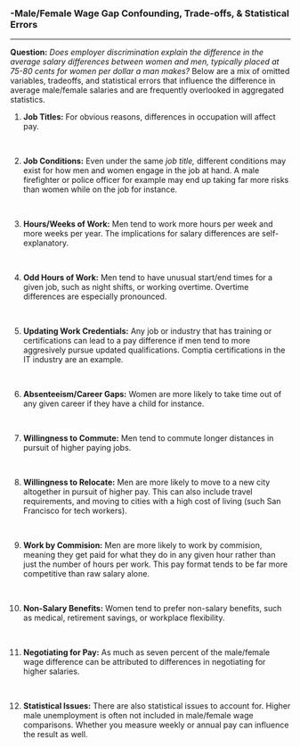 ### -Male/Female Wage Gap Confounding, Trade-offs, & Statistical Errors
---

**Question:** *Does employer discrimination explain the difference in the *average* salary differences between women and men, typically placed at 75-80 cents for women per dollar a man makes?* Below are a mix of omitted variables, tradeoffs, and statistical errors that influence the difference in average male/female salaries and are frequently overlooked in aggregated statistics. 


1) **Job Titles:** For obvious reasons, differences in occupation will affect pay.

&nbsp;

2) **Job Conditions:** Even under the same *job title,* different conditions may exist for how men and women engage in the job at hand. A male firefighter or police officer for example may end up taking far more risks than women while on the job for instance.

&nbsp;

3) **Hours/Weeks of Work:** Men tend to work more hours per week and more weeks per year. The implications for salary differences are self-explanatory.

&nbsp;

4) **Odd Hours of Work:** Men tend to have unusual start/end times for a given job, such as night shifts, or working overtime. Overtime differences are especially pronounced.

&nbsp;

5) **Updating Work Credentials:** Any job or industry that has training or certifications can lead to a pay difference if men tend to more aggresively pursue updated qualifications. Comptia certifications in the IT industry are an example.

&nbsp;

6) **Absenteeism/Career Gaps:** Women are more likely to take time out of any given career if they have a child for instance.

&nbsp;

7) **Willingness to Commute:** Men tend to commute longer distances in pursuit of higher paying jobs.

&nbsp;

8) **Willingness to Relocate:** Men are more likely to move to a new city altogether in pursuit of higher pay. This can also include travel requirements, and moving to cities with a high cost of living (such San Francisco for tech workers).

&nbsp;

9) **Work by Commision:** Men are more likely to work by commision, meaning they get paid for what they do in any given hour rather than just the number of hours per work. This pay format tends to be far more competitive than raw salary alone.

&nbsp;

10) **Non-Salary Benefits:** Women tend to prefer non-salary benefits, such as medical, retirement savings, or workplace flexibility.

&nbsp;

11) **Negotiating for Pay:** As much as seven percent of the male/female wage difference can be attributed to differences in negotiating for higher salaries.

&nbsp;

12) **Statistical Issues:** There are also statistical issues to account for. Higher male unemployment is often not included in male/female wage comparisons. Whether you measure weekly or annual pay can influence the result as well.
